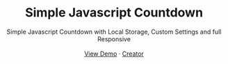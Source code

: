 <div align="center">
  
  <h1 align="center">Simple Javascript Countdown</h3>

  <p align="center">
    Simple Javascript Countdown with Local Storage, Custom Settings and full Responsive
    <br />
    <br />
    <a href="https://codewithpanda.com/projects/countdown/">View Demo</a>
    ·
    <a href="https://codewithpanda.com">Creator</a>
  </p>
</div>

